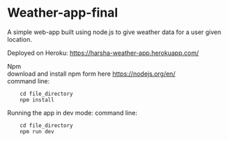 # Weather-app-final

A simple web-app built using node.js to give weather data for a user given location.

Deployed on Heroku:
	https://harsha-weather-app.herokuapp.com/


Npm  
	download and install npm form here https://nodejs.org/en/  
	command line:  
		
		cd file_directory  
		npm install


Running the app in dev mode:
	command line:
		
		cd file_directory
		npm run dev
